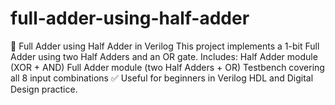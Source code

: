 # full-adder-using-half-adder
🔹 Full Adder using Half Adder in Verilog  This project implements a 1-bit Full Adder using two Half Adders and an OR gate. Includes:  Half Adder module (XOR + AND)  Full Adder module (two Half Adders + OR)  Testbench covering all 8 input combinations  ✅ Useful for beginners in Verilog HDL and Digital Design practice.
